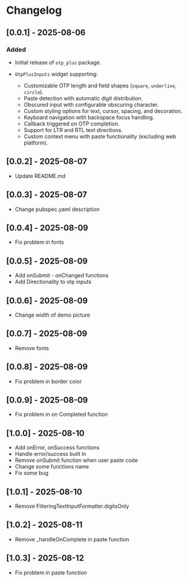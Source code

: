 # Changelog

## \[0.0.1] - 2025-08-06

### Added

* Initial release of `otp_plus` package.
* `OtpPlusInputs` widget supporting:

    * Customizable OTP length and field shapes (`square`, `underline`, `circle`).
    * Paste detection with automatic digit distribution.
    * Obscured input with configurable obscuring character.
    * Custom styling options for text, cursor, spacing, and decoration.
    * Keyboard navigation with backspace focus handling.
    * Callback triggered on OTP completion.
    * Support for LTR and RTL text directions.
    * Custom context menu with paste functionality (excluding web platform).

## \[0.0.2] - 2025-08-07

* Update README.md

## \[0.0.3] - 2025-08-07

* Change pubspec.yaml description

## \[0.0.4] - 2025-08-09

* Fix problem in fonts

## \[0.0.5] - 2025-08-09

* Add onSubmit - onChanged functions
* Add Directionality to otp inputs

## \[0.0.6] - 2025-08-09

* Change width of demo picture

## \[0.0.7] - 2025-08-09

* Remove fonts

## \[0.0.8] - 2025-08-09

* Fix problem in border color

## \[0.0.9] - 2025-08-09

* Fix problem in on Completed function

## \[1.0.0] - 2025-08-10

* Add onError, onSuccess functions
* Handle error/success built in
* Remove onSubmit function when user paste code
* Change some functions name
* Fix some bug

## \[1.0.1] - 2025-08-10

* Remove FilteringTextInputFormatter.digitsOnly

## \[1.0.2] - 2025-08-11

* Remove _handleOnComplete in paste function

## \[1.0.3] - 2025-08-12

* Fix problem in paste function